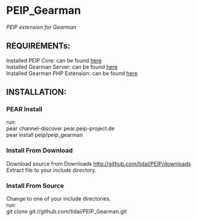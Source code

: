 <h1>PEIP_Gearman</h1>
<em>PEIP extension for Gearman</em>
<h2>REQUIREMENTs:</h2>
Installed PEIP Core: can be found <a href="http://github.com/tidal/PEIP">here</a><br>
Installed Gearman Server: can be found <a href="http://gearman.org">here</a><br> 
Installed Gearman PHP Extension: can be found <a href="http://gearman.org/?id=gearman_php_extension">here</a><br>     
<h2>INSTALLATION:</h2>    
<h3>PEAR Install</h3>
run:<br>
pear channel-discover pear.peip-project.de<br>
pear install peip/peip_gearman
<h3>Install From Download</h3>
Download source from Downloads <a href="http://github.com/tidal/PEIP_Gearman/downloads">http://github.com/tidal/PEIP/downloads</a><br>
Extract file to your include directory.
<h3>Install From Source</h3>
Change to one of your include directories.<br>
run:<br>
git clone git://github.com/tidal/PEIP_Gearman.git 
 





